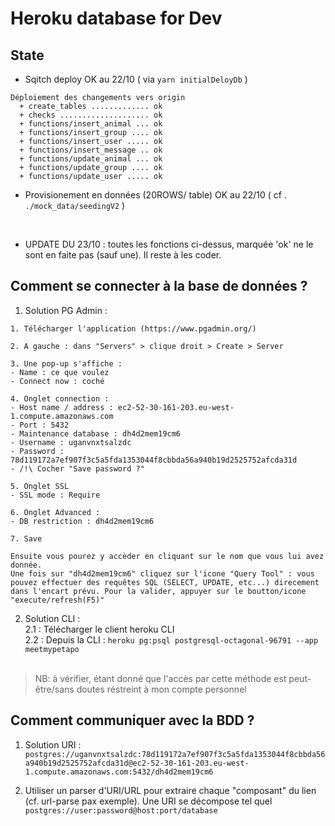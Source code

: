 # Heroku database for Dev

## State

- Sqitch deploy OK au 22/10 ( via `yarn initialDeloyDb` )
```
Déploiement des changements vers origin
  + create_tables ............. ok
  + checks .................... ok
  + functions/insert_animal ... ok
  + functions/insert_group .... ok 
  + functions/insert_user ..... ok
  + functions/insert_message .. ok
  + functions/update_animal ... ok
  + functions/update_group .... ok
  + functions/update_user ..... ok
```
- Provisionement en données (20ROWS/ table) OK au 22/10 ( cf . `./mock_data/seedingV2` )

<br>

- UPDATE DU 23/10 : toutes les fonctions ci-dessus, marquée 'ok' ne le sont en faite pas (sauf une). Il reste à les coder.

## Comment se connecter à la base de données ?

1. Solution PG Admin :
```
1. Télécharger l'application (https://www.pgadmin.org/)

2. A gauche : dans "Servers" > clique droit > Create > Server

3. Une pop-up s'affiche :
- Name : ce que voulez
- Connect now : coché 

4. Onglet connection :
- Host name / address : ec2-52-30-161-203.eu-west-1.compute.amazonaws.com
- Port : 5432
- Maintenance database : dh4d2mem19cm6
- Username : uganvnxtsalzdc
- Password : 78d119172a7ef907f3c5a5fda1353044f8cbbda56a940b19d2525752afcda31d
- /!\ Cocher "Save password ?"

5. Onglet SSL
- SSL mode : Require

6. Onglet Advanced :
- DB restriction : dh4d2mem19cm6

7. Save

Ensuite vous pourez y accèder en cliquant sur le nom que vous lui avez donnée.
Une fois sur "dh4d2mem19cm6" cliquez sur l'icone "Query Tool" : vous pouvez effectuer des requêtes SQL (SELECT, UPDATE, etc...) direcement dans l'encart prévu. Pour la valider, appuyer sur le boutton/icone "execute/refresh(F5)"
```

2. Solution CLI : <br>
    2.1 : Télécharger le client heroku CLI <br>
    2.2 : Depuis la CLI : `heroku pg:psql postgresql-octagonal-96791 --app meetmypetapo` <br><br>
>NB: à vérifier, étant donné que l'accès par cette méthode est peut-être/sans doutes réstreint à mon compte personnel


## Comment communiquer avec la BDD ?

1. Solution URI :
`postgres://uganvnxtsalzdc:78d119172a7ef907f3c5a5fda1353044f8cbbda56a940b19d2525752afcda31d@ec2-52-30-161-203.eu-west-1.compute.amazonaws.com:5432/dh4d2mem19cm6`

2. Utiliser un parser d'URI/URL pour extraire chaque "composant" du lien (cf. url-parse pax exemple). Une URI se décompose tel quel `postgres://user:password@host:port/database`

